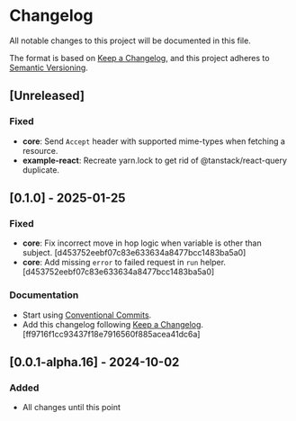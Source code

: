 # Changelog

All notable changes to this project will be documented in this file.

The format is based on [Keep a Changelog](https://keepachangelog.com/en/1.1.0/),
and this project adheres to [Semantic Versioning](https://semver.org/spec/v2.0.0.html).

## [Unreleased]

### Fixed

- **core**: Send `Accept` header with supported mime-types when fetching a resource.
- **example-react**: Recreate yarn.lock to get rid of @tanstack/react-query duplicate.

## [0.1.0] - 2025-01-25

### Fixed

- **core**: Fix incorrect move in hop logic when variable is other than subject. [d453752eebf07c83e633634a8477bcc1483ba5a0]
- **core**: Add missing `error` to failed request in `run` helper. [d453752eebf07c83e633634a8477bcc1483ba5a0]

### Documentation

- Start using [Conventional Commits](https://www.conventionalcommits.org).
- Add this changelog following [Keep a Changelog](https://keepachangelog.com). [ff9716f1cc93437f18e7916560f885acea41dc6a]

## [0.0.1-alpha.16] - 2024-10-02

### Added

- All changes until this point
